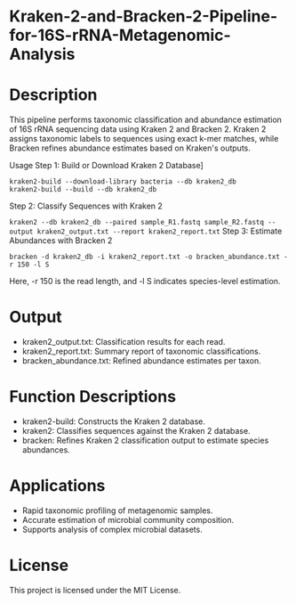 # Kraken-2-and-Bracken-2-Pipeline-for-16S-rRNA-Metagenomic-Analysis


# Description
This pipeline performs taxonomic classification and abundance estimation of 16S rRNA sequencing data using Kraken 2 and Bracken 2. Kraken 2 assigns taxonomic labels to sequences using exact k-mer matches, while Bracken refines abundance estimates based on Kraken's outputs.

Usage
Step 1: Build or Download Kraken 2 Database]
```
kraken2-build --download-library bacteria --db kraken2_db
kraken2-build --build --db kraken2_db
``` 
Step 2: Classify Sequences with Kraken 2

``` kraken2 --db kraken2_db --paired sample_R1.fastq sample_R2.fastq --output kraken2_output.txt --report kraken2_report.txt ```
Step 3: Estimate Abundances with Bracken 2
```
bracken -d kraken2_db -i kraken2_report.txt -o bracken_abundance.txt -r 150 -l S
```
Here, -r 150 is the read length, and -l S indicates species-level estimation.


# Output
* kraken2_output.txt: Classification results for each read.
* kraken2_report.txt: Summary report of taxonomic classifications.
* bracken_abundance.txt: Refined abundance estimates per taxon.

# Function Descriptions
* kraken2-build: Constructs the Kraken 2 database.
* kraken2: Classifies sequences against the Kraken 2 database.
* bracken: Refines Kraken 2 classification output to estimate species abundances.

# Applications
* Rapid taxonomic profiling of metagenomic samples.
* Accurate estimation of microbial community composition.
* Supports analysis of complex microbial datasets.

# License
This project is licensed under the MIT License.
